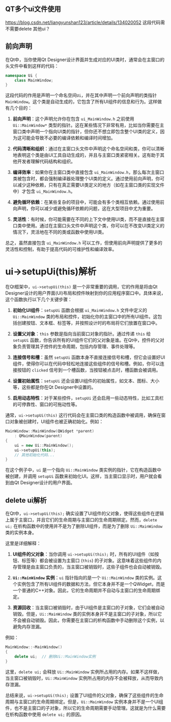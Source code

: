 ## QT多个ui文件使用
https://blog.csdn.net/liangyunshan123/article/details/134020052
这段代码需不需要delete 其他ui？
## 前向声明
在Qt中，当你使用Qt Designer设计界面并生成对应的UI类时，通常会在主窗口的头文件中看到这样的代码：

```cpp
namespace Ui {
    class MainWindow;
}
```

这段代码的作用是声明一个命名空间`Ui`，并在其中声明一个前向声明的类指针`MainWindow`。这个类是自动生成的，它包含了所有UI组件的信息和行为。这样做有几个目的：

1. **前向声明**：这个声明允许你在包含 `ui_MainWindow.h` 之前使用 `Ui::MainWindow*` 类型的指针。这在某些情况下非常有用，比如当你需要在主窗口类中声明一个指向UI类的指针，但你还不想立即包含整个UI类的定义，因为这可能会导致不必要的编译依赖和编译时间增加。

2. **代码清晰和组织**：通过在主窗口头文件中声明这个命名空间和类，你可以清晰地表明这个类是由UI工具自动生成的，并且与主窗口类紧密相关。这有助于其他开发者理解代码结构和组织。

3. **编译效率**：如果你在主窗口类中直接包含 `ui_MainWindow.h`，那么每次主窗口类被包含时，都会强制编译器处理整个UI类的定义。通过使用前向声明，你可以减少这种依赖，只有在真正需要UI类定义的地方（如在主窗口类的实现文件中）才包含 `ui_MainWindow.h`。

4. **避免循环依赖**：在某些复杂的项目中，可能会有多个类相互依赖。通过使用前向声明，你可以减少或避免循环依赖的问题，这在大型项目中尤为重要。

5. **灵活性**：有时候，你可能需要在不同的上下文中使用UI类，而不是直接在主窗口类中使用。通过在主窗口头文件中声明这个类，你可以在不改变UI类定义的情况下，灵活地在不同的类或函数中使用UI类。

总之，虽然直接包含 `ui_MainWindow.h` 可以工作，但使用前向声明提供了更多的灵活性和控制，有助于提高代码的可维护性和编译效率。
# ui->setupUi(this)解析
在Qt框架中，`ui->setupUi(this)` 是一个非常重要的调用，它的作用是将由Qt Designer设计的用户界面(UI)布局和控件映射到你的应用程序窗口中。具体来说，这个函数执行以下几个关键步骤：

1. **初始化UI组件**：`setupUi` 函数会根据 `ui_MainWindow.h` 文件中定义的 `Ui::MainWindow` 类的布局和控件，初始化你的主窗口中的所有UI组件。这包括创建按钮、文本框、标签等，并按照设计时的布局将它们放置在窗口中。

2. **设置父对象**：`this` 参数是指向当前窗口对象的指针。通过传递 `this` 给 `setupUi` 函数，你告诉所有的UI组件它们的父对象是谁。在Qt中，控件的父对象负责管理其子控件的生命周期，包括内存管理、事件处理等。

3. **连接信号和槽**：虽然 `setupUi` 函数本身不直接连接信号和槽，但它会设置好UI组件，使得你可以在代码中轻松地连接这些组件的信号和槽。例如，你可以连接按钮的 `clicked` 信号到一个槽函数，当按钮被点击时，槽函数会被调用。

4. **设置初始属性**：`setupUi` 还会设置UI组件的初始属性，如文本、图标、大小等，这些都是你在Qt Designer中设置的。

5. **启用动态特性**：对于某些控件，`setupUi` 还会启用一些动态特性，比如工具栏的可停靠性、窗口的可拖动性等。

通常，`ui->setupUi(this)` 这行代码会在主窗口类的构造函数中被调用，确保在窗口对象被创建时，UI组件也被正确初始化。例如：

```cpp
MainWindow::MainWindow(QWidget *parent)
    : QMainWindow(parent)
{
    ui = new Ui::MainWindow();
    ui->setupUi(this);
    // 其他初始化代码...
}
```
在这个例子中，`ui` 是一个指向 `Ui::MainWindow` 类实例的指针，它在构造函数中被创建，并调用 `setupUi` 函数来初始化UI。这样，当主窗口显示时，用户就会看到由Qt Designer设计的用户界面。
## delete ui解析
在Qt中，`ui->setupUi(this);` 确实设置了UI组件的父对象，使得这些组件在逻辑上属于主窗口，并且它们的生命周期与主窗口的生命周期绑定。然而，`delete ui;` 在析构函数中的使用并不是为了删除UI组件，而是为了删除 `Ui::MainWindow` 类的实例本身。

这里是详细解释：

1. **UI组件的父对象**：当你调用 `ui->setupUi(this);` 时，所有的UI组件（如按钮、标签等）都会被设置为主窗口 (`this`) 的子对象。这意味着这些组件的内存管理是由主窗口负责的，当主窗口被销毁时，这些子组件也会自动被销毁。

2. **`Ui::MainWindow` 实例**：`ui` 指针指向的是一个 `Ui::MainWindow` 类的实例。这个实例包含了所有UI组件的数据和方法，但它本身并不是一个QWidget，而是一个普通的C++对象。因此，它的生命周期并不自动与主窗口的生命周期绑定。

3. **资源回收**：当主窗口被销毁时，由于UI组件是主窗口的子对象，它们会被自动销毁。但是，`Ui::MainWindow` 类的实例本身并不是主窗口的子对象，所以它不会被自动销毁。因此，你需要在主窗口的析构函数中手动删除这个实例，以避免内存泄漏。

例如：

```cpp
MainWindow::~MainWindow()
{
    delete ui;  // 删除Ui::MainWindow实例
}
```

这里，`delete ui;` 会释放 `Ui::MainWindow` 实例所占用的内存。如果不这样做，当主窗口被销毁时，`Ui::MainWindow` 实例所占用的内存不会被释放，从而导致内存泄漏。

总结来说，`ui->setupUi(this);` 设置了UI组件的父对象，确保了这些组件的生命周期与主窗口的生命周期绑定。但是，`Ui::MainWindow` 实例本身并不是一个UI组件，也不是主窗口的子对象，所以它的生命周期需要手动管理。这就是为什么需要在析构函数中使用 `delete ui;` 的原因。

